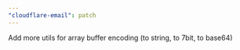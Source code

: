 ```yaml
---
"cloudflare-email": patch
---
```


Add more utils for array buffer encoding (to string, to 7bit, to base64)
